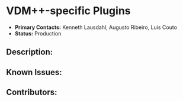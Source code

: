 # VDM++-specific Plugins
- **Primary Contacts:**
  Kenneth Lausdahl, Augusto Ribeiro, Luis Couto
- **Status:**
  Production

## Description:


## Known Issues:


## Contributors:


